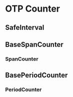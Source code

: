 # OTP Counter

## SafeInterval


## BaseSpanCounter
### SpanCounter

## BasePeriodCounter
### PeriodCounter




